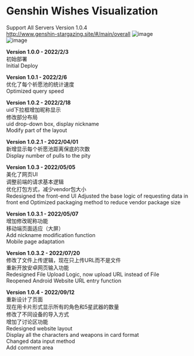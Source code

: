 # Genshin Wishes Visualization
Support All Servers
Version 1.0.4  
http://www.genshin-stargazing.site/#/main/overall
![image](https://user-images.githubusercontent.com/67337861/192159015-2b367434-229f-482e-894c-e53386ae16d1.png)  
![image](https://user-images.githubusercontent.com/67337861/192159651-dc1571ac-b0f6-461d-93af-8a0507b4cd9d.png)


**Version 1.0.0 - 2022/2/3**  
初始部署  
Initial Deploy  
  
**Version 1.0.1 - 2022/2/6**  
优化了每个祈愿池的统计速度  
Optimized query speed  
  
**Version 1.0.2 - 2022/2/18**  
uid下拉框增加昵称显示  
修改部分布局  
uid drop-down box, display nickname  
Modify part of the layout  
  
**Version 1.0.2.1 - 2022/04/01**  
新增显示每个祈愿池距离保底的次数   
Display number of pulls to the pity
  
**Version 1.0.3 - 2022/05/05**  
美化了网页UI  
调整前端的请求基本逻辑  
优化打包方式，减少vendor包大小  
Redesigned the front-end UI
Adjusted the base logic of requesting data in front end
Optimized packaging method to reduce vendor package size  
  
**Version 1.0.3.1 - 2022/05/07**  
增加修改昵称功能  
移动端页面适应（大屏）  
Add nickname modification function  
Mobile page adaptation  
  
**Version 1.0.3.2 - 2022/07/20**  
修改了文件上传逻辑，现在只上传URL而不是文件  
重新开放安卓网页输入功能  
Redesigned File Upload Logic, now upload URL instead of File  
Reopened Android Website URL entry function  
  
**Version 1.0.4 - 2022/09/12**  
重新设计了页面  
现在用卡片形式显示所有的角色和5星武器的数量  
修改了不同设备的导入方式  
增加了讨论区功能  
Redesigned website layout  
Display all the characters and weapons in card format  
Changed data input method  
Add comment area  

